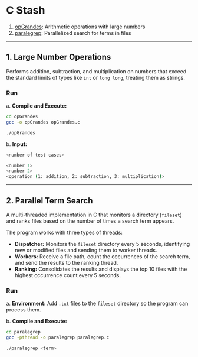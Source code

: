 # C Stash

1. [opGrandes](#1-opgrandes): Arithmetic operations with large numbers
2. [paralegrep](#2-paralegrep): Parallelized search for terms in files

---

## 1. Large Number Operations

Performs addition, subtraction, and multiplication on numbers that exceed the standard limits of types like `int` or `long long`, treating them as strings.

### Run

a. **Compile and Execute:**

```bash
cd opGrandes
gcc -o opGrandes opGrandes.c

./opGrandes
```

b. **Input:**

```bash
<number of test cases>

<number 1>
<number 2>
<operation (1: addition, 2: subtraction, 3: multiplication)>
```

---

## 2. Parallel Term Search

A multi-threaded implementation in C that monitors a directory (`fileset`) and ranks files based on the number of times a search term appears.

The program works with three types of threads:

* **Dispatcher:** Monitors the `fileset` directory every 5 seconds, identifying new or modified files and sending them to worker threads.
* **Workers:** Receive a file path, count the occurrences of the search term, and send the results to the ranking thread.
* **Ranking:** Consolidates the results and displays the top 10 files with the highest occurrence count every 5 seconds.

### Run

a. **Environment:** Add `.txt` files to the `fileset` directory so the program can process them.

b. **Compile and Execute:**

```bash
cd paralegrep
gcc -pthread -o paralegrep paralegrep.c

./paralegrep <term>
```
